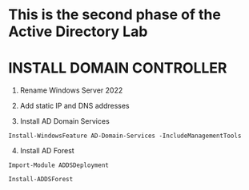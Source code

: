 # This is the second phase of the Active Directory Lab

# INSTALL DOMAIN CONTROLLER

1. Rename Windows Server 2022

2. Add static IP and DNS addresses

3. Install AD Domain Services

```
Install-WindowsFeature AD-Domain-Services -IncludeManagementTools
```

4. Install AD Forest

```
Import-Module ADDSDeployment
```

```
Install-ADDSForest
```